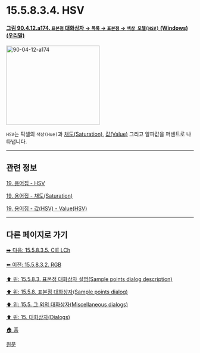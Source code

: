 # 15.5.8.3.4. HSV

<a id="90-04-12-a174"></a>

#### [그림 90.4.12.a174. `표본점` 대화상자 → `목록` → `표본점` → `색상 모델(HSV)` (Windows) (우리말)](./90-04-0012-sample_points.md#90-04-12-a174)
<img width="251" height="213" alt="90-04-12-a174" src="https://github.com/user-attachments/assets/89e1d5d9-4a52-4fae-ab77-0b4ac9e2a9b8" />

`HSV`는 픽셀의 `색상(Hue)`과 [채도(Saturation)](./19-glossaryx-saturation.md), [값(Value)](./19-glossaryx-value_hsv.md) 그리고 알파값을 퍼센트로 나타냅니다.

***

## 관련 정보

[19. 용어집 - HSV](./19-glossaryx-color_model_hsv.md)

[19. 용어집 - 채도(Saturation)](./19-glossaryx-saturation.md)

[19. 용어집 - 값(HSV) - Value(HSV)](./19-glossaryx-value_hsv.md)

***

## 다른 페이지로 가기

[➡️ 다음: 15.5.8.3.5. CIE LCh](./15-05-08-03-05-cie_lch.md)

[⬅️ 이전: 15.5.8.3.2. RGB](./15-05-08-03-03-rgb_0_255.md)

[⬆️ 위: 15.5.8.3. 표본점 대화상자 설명(Sample points dialog description)](./15-05-08-03-00-sample_points_dialog_description.md)

[⬆️ 위: 15.5.8. 표본점 대화상자(Sample points dialog)](./15-05-08-00-sample-points-dialog.md)

[⬆️ 위: 15.5. 그 외의 대화상자(Miscellaneous dialogs)](./15-05-00-miscellaneous-dialogs.md)

[⬆️ 위: 15. 대화상자(Dialogs)](./15-00-dialogs.md)

[🏠 홈](./00-home.md)

[원문](https://docs.gimp.org/2.10/ko/gimp-sample-point-dialog.html#idm22128)